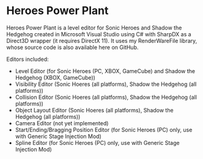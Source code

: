 # Heroes Power Plant
Heroes Power Plant is a level editor for Sonic Heroes and Shadow the Hedgehog created in Microsoft Visual Studio using C# with SharpDX as a Direct3D wrapper (it requires DirectX 11). It uses my RenderWareFile library, whose source code is also available here on GitHub.

Editors included:
*  Level Editor (for Sonic Heroes (PC, XBOX, GameCube) and Shadow the Hedgehog (XBOX, GameCube))
*  Visibility Editor (Sonic Hoeres (all platforms), Shadow the Hedgehog (all platforms))
*  Collision Editor (Sonic Hoeres (all platforms), Shadow the Hedgehog (all platforms))
*  Object Layout Editor (Sonic Hoeres (all platforms), Shadow the Hedgehog (all platforms))
*  Camera Editor (not yet implemented)
*  Start/Ending/Bragging Position Editor (for Sonic Heroes (PC) only, use with Generic Stage Injection Mod)
*  Spline Editor (for Sonic Heroes (PC) only, use with Generic Stage Injection Mod)